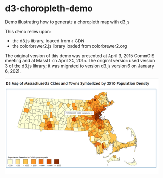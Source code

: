 # d3-choropleth-demo
Demo illustrating how to generate a choropleth map with d3.js

This demo relies upon:
* the d3.js library, loaded from a CDN
* the colorbrewer2.js library loaded from colorbrewer2.org

The original version of this demo was presented at April 3, 2015 CommGIS meeting and at MassIT on April 24, 2015.
The original version used version 3 of the d3.js library; it was migrated to version d3.js version 6 on January 6, 2021.

<img src="img/d3-choropleth-map.png"/>
